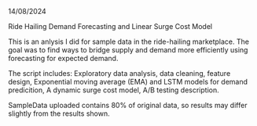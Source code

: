 14/08/2024

Ride Hailing Demand Forecasting and Linear Surge Cost Model

This is an anlysis I did for sample data in the ride-hailing marketplace.
The goal was to find ways to bridge supply and demand more efficiently using forecasting for expected demand.

The script includes:
Exploratory data analysis, data cleaning, feature design, 
Exponential moving average (EMA) and LSTM models for demand predicition, 
A dynamic surge cost model,
A/B testing description.

SampleData uploaded contains 80% of original data, so results may differ slightly from the results shown.
